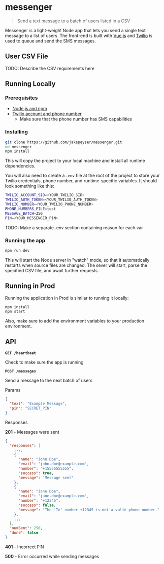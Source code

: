 # messenger

> Send a text message to a batch of users listed in a CSV

Messenger is a light-weight Node app that lets you send a single text message to a list of users. The front-end is built with [Vue.js](https://vuejs.org/) and [Twilio](https://www.twilio.com/) is used to queue and send the SMS messages.

## User CSV File

TODO: Describe the CSV requirements here

## Running Locally

### Prerequisites
- [Node.js and npm](https://nodejs.org/en/)
- [Twilio account and phone number](https://www.twilio.com/phone-numbers)
  - Make sure that the phone number has SMS capabilities

### Installing

```sh
git clone https://github.com/jakepeyser/messenger.git
cd messenger
npm install
```

This will copy the project to your local machine and install all runtime dependencies.

You will also need to create a `.env` file at the root of the project to store your Twilio credentials, phone number, and runtime-specific variables. It should look something like this:

```sh
TWILIO_ACCOUNT_SID=<YOUR_TWILIO_SID>
TWILIO_AUTH_TOKEN=<YOUR_TWILIO_AUTH_TOKEN>
TWILIO_NUMBER=<YOUR_TWILIO_PHONE_NUMBER>
PHONE_NUMBERS_FILE=test
MESSAGE_BATCH=250
PIN=<YOUR_MESSENGER_PIN>
```

TODO: Make a separate .env section containing reason for each var

### Running the app

```sh
npm run dev
```

This will start the Node server in "watch" mode, so that it automatically restarts when source files are changed. The sever will start, parse the specified CSV file, and await further requests.

## Running in Prod

Running the application in Prod is similar to running it locally:

```sh
npm install
npm start
```

Also, make sure to add the environment variables to your production environment.

## API

**`GET /heartbeat`**

Check to make sure the app is running

**`POST /messages`**

Send a message to the next batch of users

Params

```json
{
  "text": "Example Message",
  "pin": "SECRET_PIN"
}
```

Responses

**201** - Messages were sent

```json
{
  "responses": [
    ...,
    {
      "name": "John Doe",
      "email": "john.doe@example.com",
      "number": "+15555555555",
      "success": true,
      "message": "Message sent"
    },
    {
      "name": "Jane Doe",
      "email": "jane.doe@example.com",
      "number": "+12345",
      "success": false,
      "message": "The 'To' number +12345 is not a valid phone number."
    },
    ...
  ],
  "numSent": 250,
  "done": false
}
```

**401** - Incorrect PIN

**500** - Error occurred while sending messages
